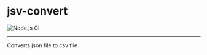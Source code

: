 # jsv-convert

![Node.js CI](https://github.com/Ninja-Developers/jsv-convert/workflows/Node.js%20CI/badge.svg?branch=master)

---


 Converts json file to csv file
